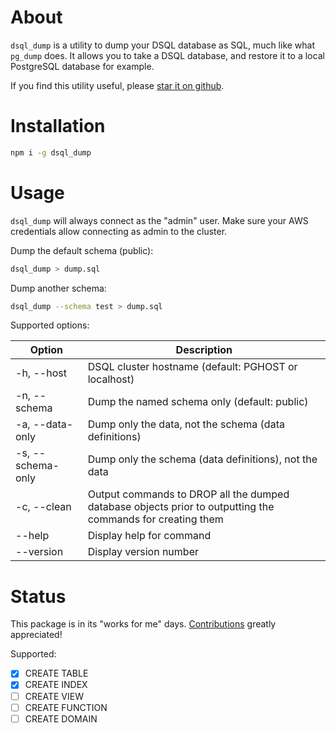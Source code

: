 # About

`dsql_dump` is a utility to dump your DSQL database as SQL, much like
what `pg_dump` does. It allows you to take a DSQL database, and
restore it to a local PostgreSQL database for example.

If you find this utility useful, please [star it on github](https://github.com/berenddeboer/dsql_dump).

# Installation

```sh
npm i -g dsql_dump
```

# Usage

`dsql_dump` will always connect as the "admin" user. Make sure your
AWS credentials allow connecting as admin to the cluster.

Dump the default schema (public):

```sh
dsql_dump > dump.sql
```

Dump another schema:

```sh
dsql_dump --schema test > dump.sql
```

Supported options:

| Option                    | Description                                                                                                 |
|---------------------------|-------------------------------------------------------------------------------------------------------------|
| -h, --host <host>         | DSQL cluster hostname (default: PGHOST or localhost)                                                       |
| -n, --schema <schema>     | Dump the named schema only (default: public)                                                               |
| -a, --data-only           | Dump only the data, not the schema (data definitions)                                                      |
| -s, --schema-only         | Dump only the schema (data definitions), not the data                                                       |
| -c, --clean               | Output commands to DROP all the dumped database objects prior to outputting the commands for creating them |
| --help                    | Display help for command                                                                                    |
| --version                 | Display version number                                                                                      |

# Status

This package is in its "works for me"
days. [Contributions](./CONTRIBUTION.md) greatly appreciated!

Supported:
- [X] CREATE TABLE
- [X] CREATE INDEX
- [ ] CREATE VIEW
- [ ] CREATE FUNCTION
- [ ] CREATE DOMAIN
